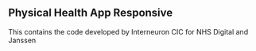 Physical Health App Responsive
--------------------------------------

This contains the code developed by Interneuron CIC for NHS Digital and Janssen


